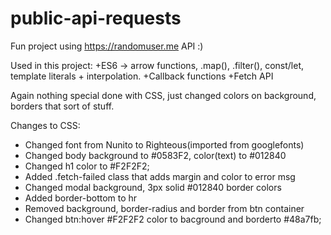 # public-api-requests
Fun project using https://randomuser.me API :)

Used in this project:
+ES6 -> arrow functions, .map(), .filter(), const/let, template literals + interpolation.
+Callback functions
+Fetch API

Again nothing special done with CSS, just changed colors on background,
borders that sort of stuff.

Changes to CSS:
+ Changed font from Nunito to Righteous(imported from googlefonts)
+ Changed body background to #0583F2, color(text) to #012840
+ Changed h1 color to #F2F2F2;
+ Added .fetch-failed class that adds margin and color to error msg
+ Changed modal background, 3px solid #012840 border colors
+ Added border-bottom to hr
+ Removed background, border-radius and border from btn container
+ Changed btn:hover #F2F2F2 color to bacground and borderto #48a7fb;
